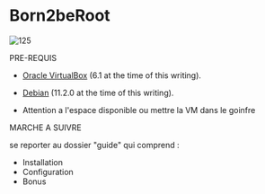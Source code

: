# Born2beRoot

![125](https://user-images.githubusercontent.com/124174795/223994454-dd8ed9fe-986b-4718-a2a8-52652163a9f0.png)

PRE-REQUIS

* [Oracle VirtualBox](https://www.virtualbox.org/) (6.1 at the time of this writing).
* [Debian](https://cdimage.debian.org/debian-cd/current/amd64/iso-cd/) (11.2.0 at the time of this writing).

* Attention a l'espace disponible ou mettre la VM dans le goinfre 

MARCHE A SUIVRE

se reporter au dossier "guide" qui comprend :
* Installation
* Configuration
* Bonus
